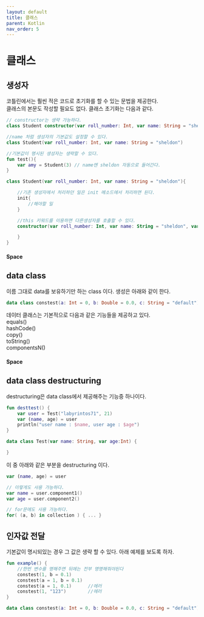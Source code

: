 ```yaml
---
layout: default
title: 클래스
parent: Kotlin
nav_order: 5
---
```


# 클래스

## 생성자
코틀린에서는 훨씬 적은 코드로 초기화를 할 수 있는 문법을 제공한다.  
클래스의 본문도 작성할 필요도 없다. 클래스 초기화는 다음과 같다.
```kotlin
// constructor는 생략 가능하다.
class Student constructor(var roll_number: Int, var name: String = "sheldon")

//name 처럼 생성자의 기본값도 설정할 수 있다.
class Student(var roll_number: Int, var name: String = "sheldon")

//기본값이 명시된 생성자는 생략할 수 있다.
fun test(){
    var amy = Student(3) // name엔 sheldon 자동으로 들어간다.
}

class Student(var roll_number: Int, var name: String = "sheldon"){

    //기존 생성자에서 처리하던 일은 init 메소드에서 처리하면 된다.
    init{
        //해야할 일
    }

    //this 키워드를 이용하면 다른생성자를 호출할 수 있다.
    constructor(var roll_number: Int, var name: String = "sheldon", var classinfo: Int) : this(roll_number, name){

    }
}
```
#### Space

## data class
이름 그대로 data를 보유하기만 하는 class 이다.
생성은 아래와 같이 한다.
```kotlin
data class constest(a: Int = 0, b: Double = 0.0, c: String = "default")
```
데이터 클래스는 기본적으로 다음과 같은 기능들을 제공하고 있다.  
equals()  
hashCode()  
copy()  
toString()  
componentsN()   
#### Space

## data class destructuring
destructuring은 data class에서 제공해주는 기능중 하나이다.  
```kotlin
fun desttest() {
    var user = Test("labyrintos71", 21)
    var (name, age) = user
    println("user name : $name, user age : $age")
}

data class Test(var name: String, var age:Int) {

}
```
이 중 아래와 같은 부분을 destructuring 이다.
```kotlin
var (name, age) = user

// 이렇게도 사용 가능하다.
var name = user.component1()
var age = user.component2()

// for문에도 사용 가능하다.
for( (a, b) in collection ) { ... }
```

## 인자값 전달
기본값이 명시되있는 경우 그 값은 생략 할 수 있다. 아래 예제를 보도록 하자. 
```kotlin
fun example() {
    //한번 변수를 명해주면 뒤에는 전부 명명해줘야된다
    constest(1, b = 0.1)
    constest(a = 1, b = 0.1)
    constest(a = 1, 0.1)      //에러
    constest(1, "123")        //에러
}

data class constest(a: Int = 0, b: Double = 0.0, c: String = "default")
```